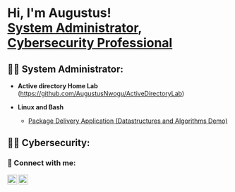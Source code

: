 <h1>Hi, I'm Augustus! <br/><a href="https://github.com/AugustusNwogu">System Administrator</a>, <a href="https://www.linkedin.com/in/augustus-nwogu-23b167267">Cybersecurity Professional</a>

<h2>👨‍💻 System Administrator:</h2>

- <b>Active directory Home Lab</b>
(https://github.com/AugustusNwogu/ActiveDirectoryLab)

- <b>Linux and Bash</b>
  - [Package Delivery Application (Datastructures and Algorithms Demo)](https://github.com/joshmadakor1/Package-Delivery-Pathfinding-Algorithm)

<h2>👨‍💻 Cybersecurity:</h2>

<h3> 🤳 Connect with me:</h3>

[<img align="left" alt="AugustusNwogu | GitHub" width="22px" src="https://github.githubassets.com/images/modules/logos_page/GitHub-Mark.png" />][github]  [<img align="left" alt="AugustusNwogu | LinkedIn" width="22px" src="https://upload.wikimedia.org/wikipedia/commons/c/ca/LinkedIn_logo_initials.png" />][linkedin]  

<br/>

[github]: https://github.com/AugustusNwogu  
[linkedin]: https://linkedin.com/in/augustusnwogu

